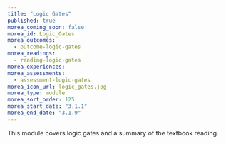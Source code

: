 ```yaml
---
title: "Logic Gates"
published: true
morea_coming_soon: false
morea_id: Logic_Gates
morea_outcomes:
  - outcome-logic-gates
morea_readings:
  - reading-logic-gates
morea_experiences:
morea_assessments:
  - assessment-logic-gates
morea_icon_url: logic_gates.jpg
morea_type: module
morea_sort_order: 125
morea_start_date: "3.1.1"
morea_end_date: "3.1.9"
---
```


This module covers logic gates and a summary of the textbook reading.

